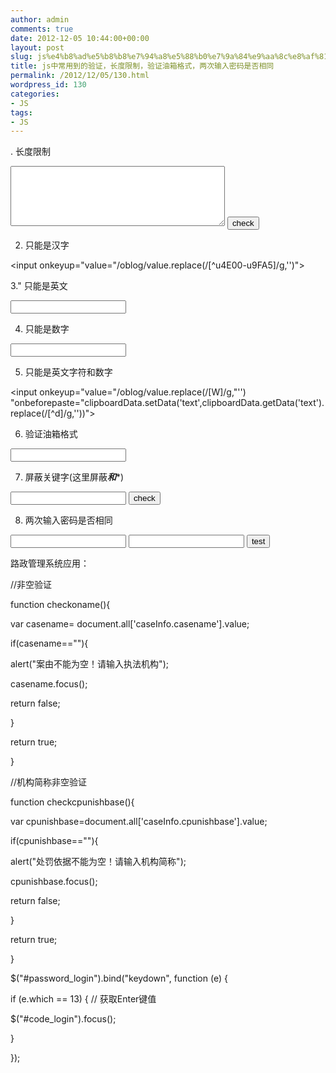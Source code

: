 ```yaml
---
author: admin
comments: true
date: 2012-12-05 10:44:00+00:00
layout: post
slug: js%e4%b8%ad%e5%b8%b8%e7%94%a8%e5%88%b0%e7%9a%84%e9%aa%8c%e8%af%81%ef%bc%8c%e9%95%bf%e5%ba%a6%e9%99%90%e5%88%b6%ef%bc%8c%e9%aa%8c%e8%af%81%e6%b2%b9%e7%ae%b1%e6%a0%bc%e5%bc%8f%ef%bc%8c%e4%b8%a4%e6%ac%a1
title: js中常用到的验证，长度限制，验证油箱格式，两次输入密码是否相同
permalink: /2012/12/05/130.html
wordpress_id: 130
categories:
- JS
tags:
- JS
---
```




. 长度限制  

<script>  

function test()  

{  

if(document.a.b.value.length>50)  

{  

alert("不能超过50个字符！");  

document.a.b.focus();  

return false;  

}  

}  

</script>  

<form name=a onsubmit="return test()">  

<textarea name="b" cols="40" wrap="VIRTUAL" rows="6"></textarea>  

<input type="submit" name="Submit" value="check">  

</form>  

2. 只能是汉字  

<input onkeyup="value="/oblog/value.replace(/[^u4E00-u9FA5]/g,'')">  

3." 只能是英文  

<script language=javascript>  

function onlyEng()  

{  

if(!(event.keyCode>=65&&event.keyCode<=90))  

event.returnvalue=false;  

}  

</script>  

<input onkeydown="onlyEng();">  

4. 只能是数字  

<script language=javascript>  

function onlyNum()  

{  

if(!((event.keyCode>=48&&event.keyCode<=57)||(event.keyCode>=96&&event.keyCode<=105)))  

//考虑小键盘上的数字键  

event.returnvalue=false;  

}  

</script>  

<input onkeydown="onlyNum();">  

5. 只能是英文字符和数字  

<input onkeyup="value="/oblog/value.replace(/[W]/g,"'') "onbeforepaste="clipboardData.setData('text',clipboardData.getData('text').replace(/[^d]/g,''))">  

6. 验证油箱格式  

<SCRIPT LANGUAGE=javascript RUNAT=Server>  

function isEmail(strEmail) {  

if (strEmail.search(/^w+((-w+)|(.w+))*@[A-Za-z0-9]+((.|-)[A-Za-z0-9]+)*.[A-Za-z0-9]+$/) != -1)  

return true;  

else  

alert("oh");  

}  

</SCRIPT>  

<input type=text onblur=isEmail(this.value)>  

7. 屏蔽关键字(这里屏蔽***和****)  

<script language="javascript1.2">  

function test() {  

if((a.b.value.indexOf ("***") == 0)||(a.b.value.indexOf ("****") == 0)){  

alert(":)");  

a.b.focus();  

return false;}  

}  

</script>  

<form name=a onsubmit="return test()">  

<input type=text name=b>  

<input type="submit" name="Submit" value="check">  

</form>  

8. 两次输入密码是否相同  

<FORM METHOD=POST ACTION="">  

<input type="password" id="input1">  

<input type="password" id="input2">  

<input type="button" value="test" onclick="check()">  

</FORM>  

<script>  

function check()  

{  

with(document.all){  

if(input1.value!=input2.value)  

{  

alert("false")  

input1.value = "";  

input2.value = "";  

}  

else document.forms[0].submit();  

}  

}  

</script>  

路政管理系统应用：  

//非空验证  

function checkoname(){  

var casename= document.all['caseInfo.casename'].value;  

if(casename==""){  

alert("案由不能为空！请输入执法机构");  

casename.focus();  

return false;  

}  

return true;  

}  

//机构简称非空验证  

function checkcpunishbase(){  

var cpunishbase=document.all['caseInfo.cpunishbase'].value;  

  

if(cpunishbase==""){  

  

alert("处罚依据不能为空！请输入机构简称");  

  

cpunishbase.focus();  

  

return false;  

  

}  

  

return true;  

  

}  

  

  

  

  

$("#password_login").bind("keydown", function (e) {   

if (e.which == 13) { // 获取Enter键值   

$("#code_login").focus();  

}   

});


